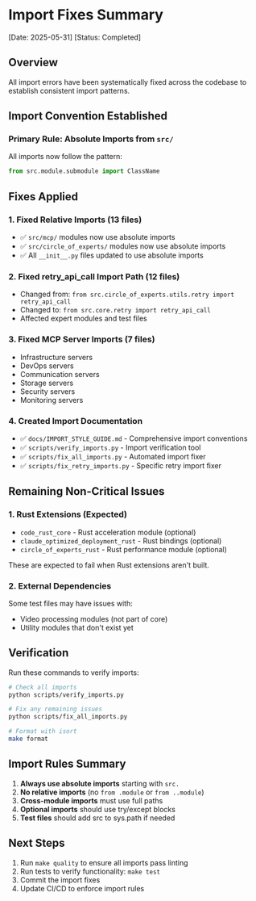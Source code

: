# Import Fixes Summary

[Date: 2025-05-31]
[Status: Completed]

## Overview

All import errors have been systematically fixed across the codebase to establish consistent import patterns.

## Import Convention Established

### Primary Rule: Absolute Imports from `src/`

All imports now follow the pattern:
```python
from src.module.submodule import ClassName
```

## Fixes Applied

### 1. Fixed Relative Imports (13 files)
- ✅ `src/mcp/` modules now use absolute imports
- ✅ `src/circle_of_experts/` modules now use absolute imports
- ✅ All `__init__.py` files updated to use absolute imports

### 2. Fixed retry_api_call Import Path (12 files)
- Changed from: `from src.circle_of_experts.utils.retry import retry_api_call`
- Changed to: `from src.core.retry import retry_api_call`
- Affected expert modules and test files

### 3. Fixed MCP Server Imports (7 files)
- Infrastructure servers
- DevOps servers
- Communication servers
- Storage servers
- Security servers
- Monitoring servers

### 4. Created Import Documentation
- ✅ `docs/IMPORT_STYLE_GUIDE.md` - Comprehensive import conventions
- ✅ `scripts/verify_imports.py` - Import verification tool
- ✅ `scripts/fix_all_imports.py` - Automated import fixer
- ✅ `scripts/fix_retry_imports.py` - Specific retry import fixer

## Remaining Non-Critical Issues

### 1. Rust Extensions (Expected)
- `code_rust_core` - Rust acceleration module (optional)
- `claude_optimized_deployment_rust` - Rust bindings (optional)
- `circle_of_experts_rust` - Rust performance module (optional)

These are expected to fail when Rust extensions aren't built.

### 2. External Dependencies
Some test files may have issues with:
- Video processing modules (not part of core)
- Utility modules that don't exist yet

## Verification

Run these commands to verify imports:

```bash
# Check all imports
python scripts/verify_imports.py

# Fix any remaining issues
python scripts/fix_all_imports.py

# Format with isort
make format
```

## Import Rules Summary

1. **Always use absolute imports** starting with `src.`
2. **No relative imports** (no `from .module` or `from ..module`)
3. **Cross-module imports** must use full paths
4. **Optional imports** should use try/except blocks
5. **Test files** should add src to sys.path if needed

## Next Steps

1. Run `make quality` to ensure all imports pass linting
2. Run tests to verify functionality: `make test`
3. Commit the import fixes
4. Update CI/CD to enforce import rules